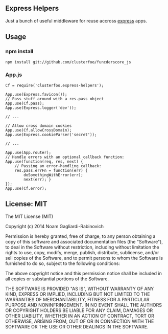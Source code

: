 ## Express Helpers

Just a bunch of useful middleware for reuse accross 
[express](http://expressjs.com) apps.

## Usage 

### npm install

    npm install git://github.com/clusterfoo/funcderscore_js

### App.js

    Cf = require('clusterfoo.express-helpers');

    App.use(Express.favicon());
    // Pass stuff around with a res.pass object
    App.use(Cf.pass);
    App.use(Express.logger('dev'));

    // ...

    // Allow cross domain cookies
    App.use(Cf.allowCrossDomain);
    App.use(Express.cookieParser('secret'));

    // ...

    App.use(App.router);
    // Handle errors with an optional callback function:
    App.use(function(req, res, next) {
        // Passing an error-handling callback:
        res.pass.errFn = function(err) { 
            doSomethingWithError(err); 
            next(err); } 
    });
    App.use(Cf.error);

## License: MIT

The MIT License (MIT)

Copyright (c) 2014 Noam Gagliardi-Rabinovich

Permission is hereby granted, free of charge, to any person obtaining a copy
of this software and associated documentation files (the "Software"), to deal
in the Software without restriction, including without limitation the rights
to use, copy, modify, merge, publish, distribute, sublicense, and/or sell
copies of the Software, and to permit persons to whom the Software is
furnished to do so, subject to the following conditions:

The above copyright notice and this permission notice shall be included in
all copies or substantial portions of the Software.

THE SOFTWARE IS PROVIDED "AS IS", WITHOUT WARRANTY OF ANY KIND, EXPRESS OR
IMPLIED, INCLUDING BUT NOT LIMITED TO THE WARRANTIES OF MERCHANTABILITY,
FITNESS FOR A PARTICULAR PURPOSE AND NONINFRINGEMENT. IN NO EVENT SHALL THE
AUTHORS OR COPYRIGHT HOLDERS BE LIABLE FOR ANY CLAIM, DAMAGES OR OTHER
LIABILITY, WHETHER IN AN ACTION OF CONTRACT, TORT OR OTHERWISE, ARISING FROM,
OUT OF OR IN CONNECTION WITH THE SOFTWARE OR THE USE OR OTHER DEALINGS IN
THE SOFTWARE.
